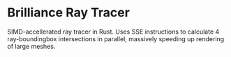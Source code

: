 # Brilliance Ray Tracer

SIMD-accellerated ray tracer in Rust.  Uses SSE instructions to calculate 4 ray-boundingbox intersections in parallel, massively speeding up rendering of large meshes.
